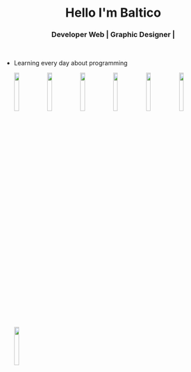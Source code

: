 <!--
**devbaltico/devbaltico** is a ✨ _special_ ✨ repository because its `README.md` (this file) appears on your GitHub profile.

-->

<div align="center">
  <h1> Hello I'm Baltico </h1>
</div>

<div align ="center">
<h3> Developer Web | Graphic Designer |</h3> 
     
</div>
</br>

- Learning every day about programming
  <p>
    <img width="15%" src="https://www.vectorlogo.zone/logos/linux/linux-ar21.svg" />
    <img width="15%" src="https://www.vectorlogo.zone/logos/archlinux/archlinux-ar21.svg" />
    <img width="15%" src="https://www.vectorlogo.zone/logos/gnu_bash/gnu_bash-ar21.svg" />
    <img width="15%" src="https://www.vectorlogo.zone/logos/w3_css/w3_css-ar21.svg" />
    <img width="15%" src="https://www.vectorlogo.zone/logos/javascript/javascript-horizontal.svg" />
    <img width="15%" src="https://www.vectorlogo.zone/logos/php/php-horizontal.svg" />
    <img width="15%" src="https://www.vectorlogo.zone/logos/wordpress/wordpress-ar21.svg" />

    <!--
    <img width="15%" src="https://www.vectorlogo.zone/logos/vim/vim-ar21.svg" />
    -->
  </p>
